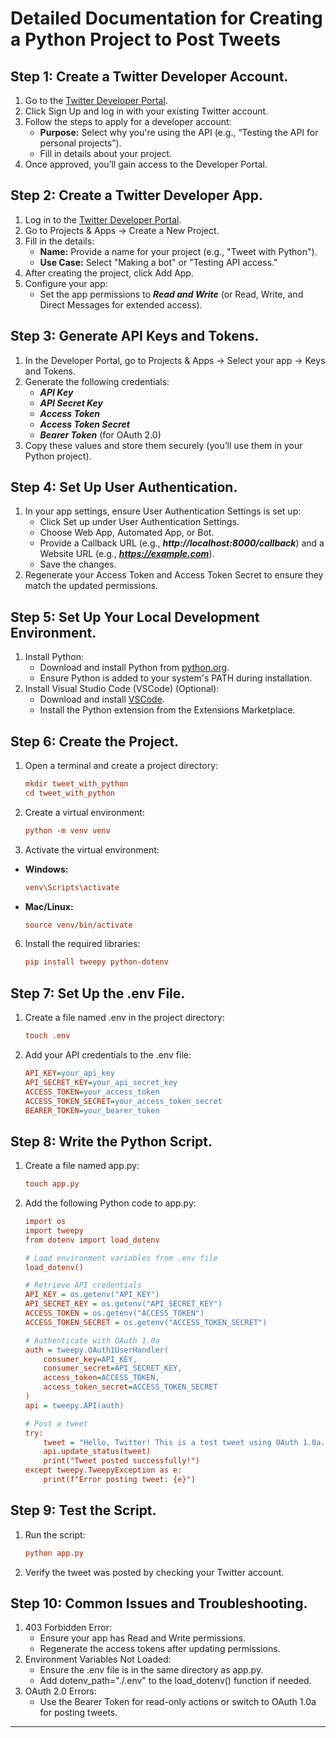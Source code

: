 Detailed Documentation for Creating a Python Project to Post Tweets
===================================================================




Step 1: Create a Twitter Developer Account.
-------------------------------------------

 1. Go to the [Twitter Developer Portal](https://developer.x.com/en).
 2. Click Sign Up and log in with your existing Twitter account.
 3. Follow the steps to apply for a developer account:
    - **Purpose:** Select why you're using the API (e.g., “Testing the API for personal projects”).
    - Fill in details about your project.
 4. Once approved, you’ll gain access to the Developer Portal.



Step 2: Create a Twitter Developer App.
---------------------------------------

 1. Log in to the [Twitter Developer Portal](https://developer.x.com/en).
 2. Go to Projects & Apps → Create a New Project.
 3. Fill in the details:
    - **Name:** Provide a name for your project (e.g., "Tweet with Python").
    - **Use Case:** Select "Making a bot" or "Testing API access."
 4. After creating the project, click Add App.
 5. Configure your app:
    - Set the app permissions to ***Read and Write*** (or Read, Write, and Direct Messages for extended access).



Step 3: Generate API Keys and Tokens.
-------------------------------------

 1. In the Developer Portal, go to Projects & Apps → Select your app → Keys and Tokens.
 2. Generate the following credentials:
    - ***API Key***
    - ***API Secret Key***
    - ***Access Token***
    - ***Access Token Secret***
    - ***Bearer Token*** (for OAuth 2.0)
 3. Copy these values and store them securely (you’ll use them in your Python project).



Step 4: Set Up User Authentication.
-----------------------------------

 1. In your app settings, ensure User Authentication Settings is set up:
    - Click Set up under User Authentication Settings.
    - Choose Web App, Automated App, or Bot.
    - Provide a Callback URL (e.g., ***http://localhost:8000/callback***) and a Website URL (e.g., ***https://example.com***).
    - Save the changes.
 2. Regenerate your Access Token and Access Token Secret to ensure they match the updated permissions.



Step 5: Set Up Your Local Development Environment.
--------------------------------------------------

 1. Install Python:
    - Download and install Python from [python.org](https://www.python.org/).
    - Ensure Python is added to your system's PATH during installation.
 2. Install Visual Studio Code (VSCode) (Optional):
    - Download and install [VSCode](https://code.visualstudio.com/).
    - Install the Python extension from the Extensions Marketplace.



Step 6: Create the Project.
---------------------------

 1. Open a terminal and create a project directory:
    
      ```ini
      mkdir tweet_with_python
      cd tweet_with_python
      ```

 3. Create a virtual environment:
 
      ```ini
      python -m venv venv
      ```

 5. Activate the virtual environment:
    
  - **Windows:**

     ```ini
     venv\Scripts\activate
     ```
    
   - **Mac/Linux:**

      ```ini
      source venv/bin/activate
      ```
     
 6. Install the required libraries:
  
       ```ini
       pip install tweepy python-dotenv
       ```



Step 7: Set Up the .env File.
-----------------------------

 1. Create a file named .env in the project directory:
  
      ```ini
      touch .env
      ```
      
 3. Add your API credentials to the .env file:
    
      ```ini
      API_KEY=your_api_key
      API_SECRET_KEY=your_api_secret_key
      ACCESS_TOKEN=your_access_token
      ACCESS_TOKEN_SECRET=your_access_token_secret
      BEARER_TOKEN=your_bearer_token
      ```



Step 8: Write the Python Script.
--------------------------------

 1. Create a file named app.py:

      ```ini
      touch app.py
      ```

 2. Add the following Python code to app.py:

      ```ini
      import os
      import tweepy
      from dotenv import load_dotenv

      # Load environment variables from .env file
      load_dotenv()

      # Retrieve API credentials
      API_KEY = os.getenv("API_KEY")
      API_SECRET_KEY = os.getenv("API_SECRET_KEY")
      ACCESS_TOKEN = os.getenv("ACCESS_TOKEN")
      ACCESS_TOKEN_SECRET = os.getenv("ACCESS_TOKEN_SECRET")

      # Authenticate with OAuth 1.0a
      auth = tweepy.OAuth1UserHandler(
          consumer_key=API_KEY,
          consumer_secret=API_SECRET_KEY,
          access_token=ACCESS_TOKEN,
          access_token_secret=ACCESS_TOKEN_SECRET
      )
      api = tweepy.API(auth)

      # Post a tweet
      try:
          tweet = "Hello, Twitter! This is a test tweet using OAuth 1.0a."
          api.update_status(tweet)
          print("Tweet posted successfully!")
      except tweepy.TweepyException as e:
          print(f"Error posting tweet: {e}")
      ```



Step 9: Test the Script.
------------------------

 1. Run the script:
    
      ```ini
      python app.py
      ```
      
 3. Verify the tweet was posted by checking your Twitter account.



Step 10: Common Issues and Troubleshooting.
-------------------------------------------

 1. 403 Forbidden Error:
     - Ensure your app has Read and Write permissions.
     - Regenerate the access tokens after updating permissions.
 2. Environment Variables Not Loaded:
     - Ensure the .env file is in the same directory as app.py.
     - Add dotenv_path="./.env" to the load_dotenv() function if needed.
 3. OAuth 2.0 Errors:
     - Use the Bearer Token for read-only actions or switch to OAuth 1.0a for posting tweets.

-------------------------------------------
